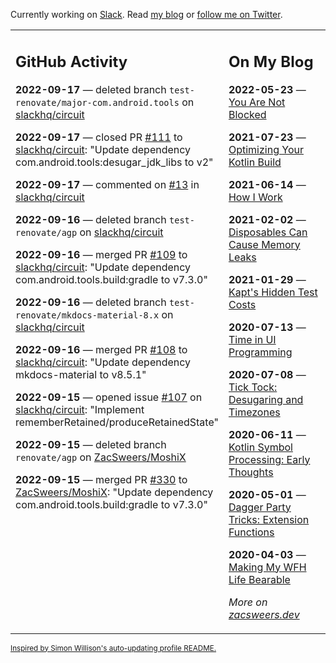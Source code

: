 Currently working on [Slack](https://slack.com/). Read [my blog](https://zacsweers.dev/) or [follow me on Twitter](https://twitter.com/ZacSweers).

<table><tr><td valign="top" width="60%">

## GitHub Activity
<!-- githubActivity starts -->
**2022-09-17** — deleted branch `test-renovate/major-com.android.tools` on [slackhq/circuit](https://github.com/slackhq/circuit)

**2022-09-17** — closed PR [#111](https://github.com/slackhq/circuit/pull/111) to [slackhq/circuit](https://github.com/slackhq/circuit): "Update dependency com.android.tools:desugar_jdk_libs to v2"

**2022-09-17** — commented on [#13](https://github.com/slackhq/circuit/issues/13#issuecomment-1249996944) in [slackhq/circuit](https://github.com/slackhq/circuit)

**2022-09-16** — deleted branch `test-renovate/agp` on [slackhq/circuit](https://github.com/slackhq/circuit)

**2022-09-16** — merged PR [#109](https://github.com/slackhq/circuit/pull/109) to [slackhq/circuit](https://github.com/slackhq/circuit): "Update dependency com.android.tools.build:gradle to v7.3.0"

**2022-09-16** — deleted branch `test-renovate/mkdocs-material-8.x` on [slackhq/circuit](https://github.com/slackhq/circuit)

**2022-09-16** — merged PR [#108](https://github.com/slackhq/circuit/pull/108) to [slackhq/circuit](https://github.com/slackhq/circuit): "Update dependency mkdocs-material to v8.5.1"

**2022-09-15** — opened issue [#107](https://github.com/slackhq/circuit/issues/107) on [slackhq/circuit](https://github.com/slackhq/circuit): "Implement rememberRetained/produceRetainedState"

**2022-09-15** — deleted branch `renovate/agp` on [ZacSweers/MoshiX](https://github.com/ZacSweers/MoshiX)

**2022-09-15** — merged PR [#330](https://github.com/ZacSweers/MoshiX/pull/330) to [ZacSweers/MoshiX](https://github.com/ZacSweers/MoshiX): "Update dependency com.android.tools.build:gradle to v7.3.0"
<!-- githubActivity ends -->
</td><td valign="top" width="40%">

## On My Blog
<!-- blog starts -->
**2022-05-23** — [You Are Not Blocked](https://www.zacsweers.dev/you-are-not-blocked/)

**2021-07-23** — [Optimizing Your Kotlin Build](https://www.zacsweers.dev/optimizing-your-kotlin-build/)

**2021-06-14** — [How I Work](https://www.zacsweers.dev/how-i-work/)

**2021-02-02** — [Disposables Can Cause Memory Leaks](https://www.zacsweers.dev/disposables-can-cause-memory-leaks/)

**2021-01-29** — [Kapt's Hidden Test Costs](https://www.zacsweers.dev/kapts-hidden-test-costs/)

**2020-07-13** — [Time in UI Programming](https://www.zacsweers.dev/time-in-ui/)

**2020-07-08** — [Tick Tock: Desugaring and Timezones](https://www.zacsweers.dev/ticktock-desugaring-timezones/)

**2020-06-11** — [Kotlin Symbol Processing: Early Thoughts](https://www.zacsweers.dev/kotlin-symbol-processor-early-thoughts/)

**2020-05-01** — [Dagger Party Tricks: Extension Functions](https://www.zacsweers.dev/dagger-party-tricks-extension-functions/)

**2020-04-03** — [Making My WFH Life Bearable](https://www.zacsweers.dev/making-wfh-life-bearable/)
<!-- blog ends -->
_More on [zacsweers.dev](https://zacsweers.dev/)_
</td></tr></table>

<sub><a href="https://simonwillison.net/2020/Jul/10/self-updating-profile-readme/">Inspired by Simon Willison's auto-updating profile README.</a></sub>